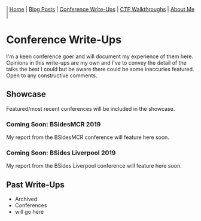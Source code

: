 | [Home](index.md) | [Blog Posts](blog-posts.md) | [Conference Write-Ups](#) | [CTF Walkthroughs](ctf-walkthroughs.md) | [About Me](about-me.md) | 

# Conference Write-Ups
I'm a keen conference goer and will document my experience of them here.
Opinions in this write-ups are my own and I've to convey the detail of the talks the best I could but be aware there could be some inaccuries featured.
Open to any constructive comments.

## Showcase
Featured/most recent conferences will be included in the showcase.

### Coming Soon: BSidesMCR 2019
My report from the BSidesMCR conference will feature here soon.

### Coming Soon: BSides Liverpool 2019
My report from the BSides Liverpool conference will feature here soon.

## Past Write-Ups
- Archived
- Conferences
- will go here

